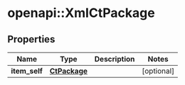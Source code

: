 # openapi::XmlCtPackage


## Properties
Name | Type | Description | Notes
------------ | ------------- | ------------- | -------------
**item_self** | [**CtPackage**](CtPackage.md) |  | [optional] 


